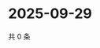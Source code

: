 # 2025-09-29

共 0 条

<!-- BEGIN ZHIHUQUESTIONS -->
<!-- 最后更新时间 Mon Sep 29 2025 06:09:54 GMT+0800 (China Standard Time) -->

<!-- END ZHIHUQUESTIONS -->

